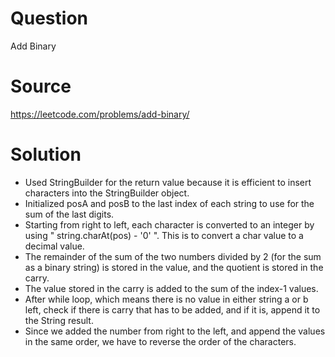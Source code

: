 # Question
Add Binary

# Source
https://leetcode.com/problems/add-binary/

# Solution
 - Used StringBuilder for the return value because it is efficient to insert characters into the StringBuilder object.
 - Initialized posA and posB to the last index of each string to use for the sum of the last digits.
 - Starting from right to left, each character is converted to an integer by using " string.charAt(pos) - '0' ". This is to convert a char value to a decimal value.
 - The remainder of the sum of the two numbers divided by 2 (for the sum as a binary string) is stored in the value, and the quotient is stored in the carry.
 - The value stored in the carry is added to the sum of the index-1 values. 
 - After while loop, which means there is no value in either string a or b left, check if there is carry that has to be added, and if it is, append it to the String result.
 - Since we added the number from right to the left, and append the values in the same order, we have to reverse the order of the characters.